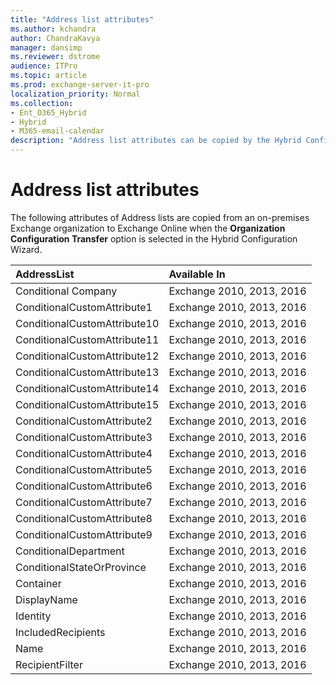 ```yaml
---
title: "Address list attributes"
ms.author: kchandra
author: ChandraKavya
manager: dansimp
ms.reviewer: dstrome
audience: ITPro
ms.topic: article
ms.prod: exchange-server-it-pro
localization_priority: Normal
ms.collection:
- Ent_O365_Hybrid
- Hybrid
- M365-email-calendar
description: "Address list attributes can be copied by the Hybrid Configuration Wizard from your on-premises organization to Exchange Online to help simplify your hybrid deployment"
---
```


# Address list attributes

The following attributes of Address lists are copied from an on-premises Exchange organization to Exchange Online when the **Organization Configuration Transfer** option is selected in the Hybrid Configuration Wizard.

|**AddressList**|**Available In**|
|:-----|:-----|
|Conditional Company|Exchange 2010, 2013, 2016|
|ConditionalCustomAttribute1|Exchange 2010, 2013, 2016|
|ConditionalCustomAttribute10|Exchange 2010, 2013, 2016|
|ConditionalCustomAttribute11|Exchange 2010, 2013, 2016|
|ConditionalCustomAttribute12|Exchange 2010, 2013, 2016|
|ConditionalCustomAttribute13|Exchange 2010, 2013, 2016|
|ConditionalCustomAttribute14|Exchange 2010, 2013, 2016|
|ConditionalCustomAttribute15|Exchange 2010, 2013, 2016|
|ConditionalCustomAttribute2|Exchange 2010, 2013, 2016|
|ConditionalCustomAttribute3|Exchange 2010, 2013, 2016|
|ConditionalCustomAttribute4|Exchange 2010, 2013, 2016|
|ConditionalCustomAttribute5|Exchange 2010, 2013, 2016|
|ConditionalCustomAttribute6|Exchange 2010, 2013, 2016|
|ConditionalCustomAttribute7|Exchange 2010, 2013, 2016|
|ConditionalCustomAttribute8|Exchange 2010, 2013, 2016|
|ConditionalCustomAttribute9|Exchange 2010, 2013, 2016|
|ConditionalDepartment|Exchange 2010, 2013, 2016|
|ConditionalStateOrProvince|Exchange 2010, 2013, 2016|
|Container|Exchange 2010, 2013, 2016|
|DisplayName|Exchange 2010, 2013, 2016|
|Identity|Exchange 2010, 2013, 2016|
|IncludedRecipients|Exchange 2010, 2013, 2016|
|Name|Exchange 2010, 2013, 2016|
|RecipientFilter|Exchange 2010, 2013, 2016|
